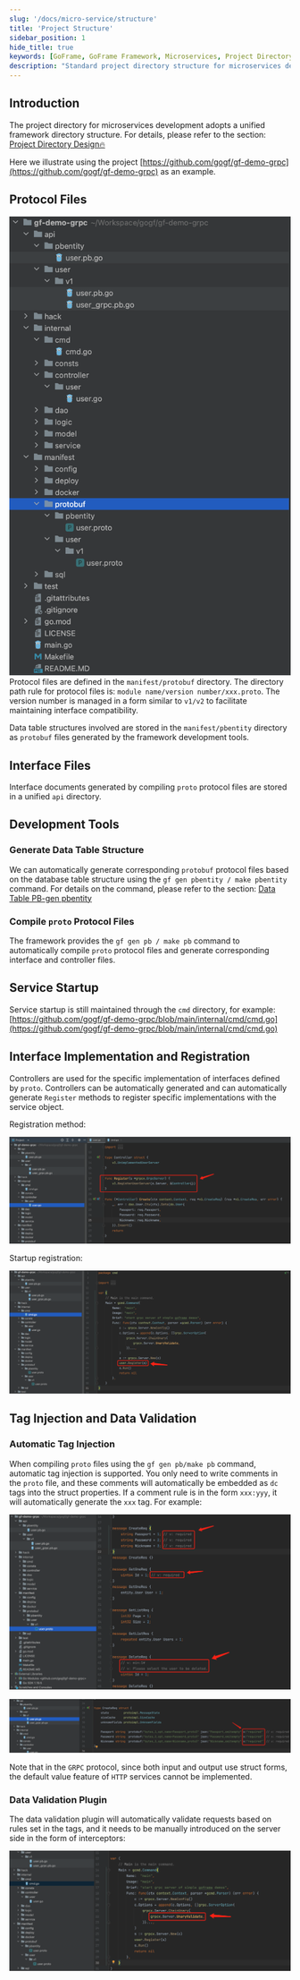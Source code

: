 ```yaml
---
slug: '/docs/micro-service/structure'
title: 'Project Structure'
sidebar_position: 1
hide_title: true
keywords: [GoFrame, GoFrame Framework, Microservices, Project Directory, Protocol Files, Interface Files, Development Tools, Service Launch, Interface Implementation, Data Validation]
description: "Standard project directory structure for microservices development using the GoFrame framework, including management of protocol and interface files. It describes in detail how to use the GoFrame framework's development tools to generate protobuf files corresponding to database table structures, and how to compile protocol files to generate interfaces and controllers. Additionally, it explains the specific steps for service startup and interface implementation, and introduces methods for tag injection and data validation plugins."
---
```


## Introduction

The project directory for microservices development adopts a unified framework directory structure. For details, please refer to the section: [Project Directory Design🔥](../框架设计/工程开发设计/工程目录设计.md)

Here we illustrate using the project [https://github.com/gogf/gf-demo-grpc](https://github.com/gogf/gf-demo-grpc) as an example.

## Protocol Files

![](/markdown/016fd519878bf775e744f9f2d1c46cb8.png) Protocol files are defined in the `manifest/protobuf` directory. The directory path rule for protocol files is: `module name/version number/xxx.proto`. The version number is managed in a form similar to `v1/v2` to facilitate maintaining interface compatibility.

Data table structures involved are stored in the `manifest/pbentity` directory as `protobuf` files generated by the framework development tools.

## Interface Files

Interface documents generated by compiling `proto` protocol files are stored in a unified `api` directory.

## Development Tools

### Generate Data Table Structure

We can automatically generate corresponding `protobuf` protocol files based on the database table structure using the `gf gen pbentity / make pbentity` command. For details on the command, please refer to the section: [Data Table PB-gen pbentity](../开发工具/代码生成-gen/数据表PB-gen%20pbentity.md)

### Compile `proto` Protocol Files

The framework provides the `gf gen pb / make pb` command to automatically compile `proto` protocol files and generate corresponding interface and controller files.

## Service Startup

Service startup is still maintained through the `cmd` directory, for example: [https://github.com/gogf/gf-demo-grpc/blob/main/internal/cmd/cmd.go](https://github.com/gogf/gf-demo-grpc/blob/main/internal/cmd/cmd.go)

## Interface Implementation and Registration

Controllers are used for the specific implementation of interfaces defined by `proto`. Controllers can be automatically generated and can automatically generate `Register` methods to register specific implementations with the service object.

Registration method:

![](/markdown/50e4eb739f08fcc6479bb32c9e9a6ade.png)

Startup registration:

![](/markdown/5cda3b08b1346f392c4b717b71fa2710.png)

## Tag Injection and Data Validation

### Automatic Tag Injection

When compiling `proto` files using the `gf gen pb/make pb` command, automatic tag injection is supported. You only need to write comments in the `proto` file, and these comments will automatically be embedded as `dc` tags into the struct properties. If a comment rule is in the form `xxx:yyy`, it will automatically generate the `xxx` tag. For example:

![](/markdown/96c4eaa4ff55045ac0d224539a903a2b.png)

![](/markdown/620e319d848d5b91b93d86c33862f19a.png)

Note that in the `GRPC` protocol, since both input and output use struct forms, the default value feature of `HTTP` services cannot be implemented.

### Data Validation Plugin

The data validation plugin will automatically validate requests based on rules set in the tags, and it needs to be manually introduced on the server side in the form of interceptors:

![](/markdown/a38675f4912ab10e2680814f0dae2e0f.png)